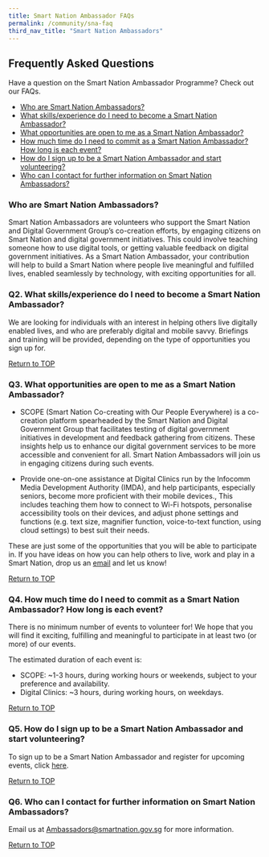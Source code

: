```yaml
---
title: Smart Nation Ambassador FAQs
permalink: /community/sna-faq
third_nav_title: "Smart Nation Ambassadors"
---
```


## **Frequently Asked Questions**

Have a question on the Smart Nation Ambassador Programme? Check out our FAQs.

- [Who are Smart Nation Ambassadors?](#q1-Who-are-Smart-Nation-Ambassadors) 
- [What skills/experience do I need to become a Smart Nation Ambassador?](#q2-what-skills-experience-do-i-need-to-become-a-smart-nation-ambassador)
- [What opportunities are open to me as a Smart Nation Ambassador?](#q3-what-opportunities-are-open-to-me-as-a-smart-nation-ambassador)
- [How much time do I need to commit as a Smart Nation Ambassador? How long is each event?](#q4-how-much-time-do-i-need-to-commit-as-a-smart-nation-ambassador)
- [How do I sign up to be a Smart Nation Ambassador and start volunteering?](#q5-how-do-i-sign-up-to-be-a-smart-nation-ambassador-and-start-volunteering)
- [Who can I contact for further information on Smart Nation Ambassadors?](#q6-who-can-i-contact-for-further-information-on-smart-nation-ambassadors)

### **Who are Smart Nation Ambassadors?**

Smart Nation Ambassadors are volunteers who support the Smart Nation and Digital Government Group’s co-creation efforts, by engaging citizens on Smart Nation and digital government initiatives. This could involve teaching someone how to use digital tools, or getting valuable feedback on digital government initiatives. As a Smart Nation Ambassador, your contribution will help to build a Smart Nation where people live meaningful and fulfilled lives, enabled seamlessly by technology, with exciting opportunities for all.

### **Q2. What skills/experience do I need to become a Smart Nation Ambassador?**

We are looking for individuals with an interest in helping others live digitally enabled lives, and who are preferably digital and mobile savvy. Briefings and training will be provided, depending on the type of opportunities you sign up for.

[Return to TOP](#frequently-asked-questions)

### **Q3. What opportunities are open to me as a Smart Nation Ambassador?**

- SCOPE (Smart Nation Co-creating with Our People Everywhere) is a co-creation platform spearheaded by the Smart Nation and Digital Government Group that facilitates testing of digital government initiatives in development and feedback gathering from citizens. These insights help us to enhance our digital government services to be more accessible and convenient for all. Smart Nation Ambassadors will join us in engaging citizens during such events.

- Provide one-on-one assistance at Digital Clinics run by the Infocomm Media Development Authority (IMDA), and help participants, especially seniors, become more proficient with their mobile devices., This includes teaching them how to connect to Wi-Fi hotspots, personalise accessibility tools on their devices, and adjust phone settings and functions (e.g. text size, magnifier function, voice-to-text function, using cloud settings) to best suit their needs.

These are just some of the opportunities that you will be able to participate in. If you have ideas on how you can help others to live, work and play in a Smart Nation, drop us an [email](mailto:ambassadors@smartnation.gov.sg) and let us know!

[Return to TOP](#frequently-asked-questions)

### **Q4. How much time do I need to commit as a Smart Nation Ambassador? How long is each event?**

There is no minimum number of events to volunteer for! We hope that you will find it exciting, fulfilling and meaningful to participate in at least two (or more) of our events.

The estimated duration of each event is:

- SCOPE: ~1-3 hours, during working hours or weekends, subject to your preference and availability.
- Digital Clinics: ~3 hours, during working hours, on weekdays.

[Return to TOP](#frequently-asked-questions)

### **Q5. How do I sign up to be a Smart Nation Ambassador and start volunteering?**

To sign up to be a Smart Nation Ambassador and register for upcoming events, click [here](https://www.volunteer.sg/volunteer/agencies/agency_details?code=SmartNation).

[Return to TOP](#frequently-asked-questions)

### **Q6. Who can I contact for further information on Smart Nation Ambassadors?**

Email us at [Ambassadors@smartnation.gov.sg](mailto:ambassadors@smartnation.gov.sg) for more information.

[Return to TOP](#frequently-asked-questions)
